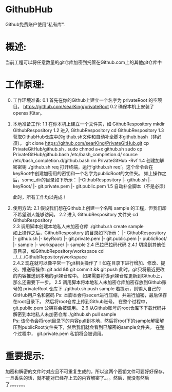 GithubHub
=========

Github免费账户使用”私有库“.

概述:
=========
当前工程可以将任意数量的git仓库加密到托管在Github.com上的其他git仓库中

工作原理:
======================
0. 工作环境准备:
	0.1 首先在你的Github上建立一个名字为 privateRoot 的空项目。
		https://github.com/searKing/privateRoot
	0.2 确保本机上安装了openssl和tar。

1. 本地准备工作:
	1.1 在你本机上建立一个文件夹，如 GithubRespository
			mkdir GithubRespository
	1.2 进入 GithubRespository
			cd GithubRespository
	1.3 获取GithubHub仓库中的github.sh文件和自动补全脚本github.bash（非必须）。
			git clone https://github.com/searKing/PrivateGitHub.git
			cp PrivateGitHub/github.sh .
			sudo chmod a+x github.sh
			sudo cp PrivateGitHub/github.bash /etc/bash_completion.d/
			source /etc/bash_completion.d/github.bash
			rm PrivateGitHub -Rvf
	1.4 创建加解密密钥
			./github.sh req
				打开终端，运行‘github.sh req’。这个命令会在keyRoot中创建加密用的密钥和一个名字为publicRoot的文件夹。
				如上操作之后，some_dir的目录如下所示：
				|-GithubRespository
          			|- github.sh
          			|- keyRoot/
					  |- git.private.pem
					  |- git.public.pem	
	1.5 自动补全脚本（不是必须）
		

	此时，所有工作均以完成！
	
2. 使用方法:
	2.1 假设我们想在Github上创建一个名叫 sample 的工程，但我们却不希望别人能够访问。
	2.2 进入 GithubRespository 文件夹
			cd GithubRespository	
	2.3 调用脚本创建本地私人未加密仓库
		./github.sh create sample	
			如上操作之后，GithubRespository 的目录如下所示：
			|- GithubRespository
          		|- github.sh
          		|- keyRoot/
				  |- git.private.pem
				  |- git.public.pem
          		|- publicRoot/
				  |- sample
          		|- workspace/
				  |- sample
    2.4	巴拉巴拉码代码
    	2.4.1 切换到其他任意目录，如GithubRepository/workspace
			cd ../../../GithubRepository/workspace	
		2.4.2 现在就可以像平常一下git相关操作了！如在目录下进行增加、修改、提交、推送等操作:
			git add && git commit && git push
			此时，git只将最近更改的内容推送到本地的git裸仓库中。
			如果需要将该git裸仓库更新到Github上，那么还需要下一步。
	2.5 调用脚本将本地私人未加密仓库加密存放到Github账号的 privateRoot 仓库下
			./github.sh push sample
				若提示，则输入自己的GitHub用户名和密码
				Ps:
					本脚本会将secert进行压缩，并进行加密，最后保存在root目录下。
					然后将root仓库上传到Github账号。
					在整个过程中，git.public.pem 公钥将会被调用。
	2.6 从Github账号的root仓库下下载代码并解密到本地私人未加密仓库
			./github.sh pull sample					
				Ps:
					该命令会将root目录下的内容pull到本地，然后将root下的sample解密解压到publicRoot文件夹下，然后我们就会看到已解密的sample文件夹。
					在整个过程中， git.private.pem 私钥将会被调用。		 
					 

重要提示:
==========
加密和解密的文件时对应且不可重复生成的，所以这两个密钥文件可要好好保存，一旦丢失的话，就不能对已经存上去的内容解密了。。。然后，就没有然后了。。。。。。。


